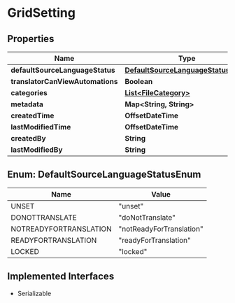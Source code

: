 

# GridSetting


## Properties

| Name | Type | Description | Notes |
|------------ | ------------- | ------------- | -------------|
|**defaultSourceLanguageStatus** | [**DefaultSourceLanguageStatusEnum**](#DefaultSourceLanguageStatusEnum) |  |  [optional] |
|**translatorCanViewAutomations** | **Boolean** |  |  [optional] |
|**categories** | [**List&lt;FileCategory&gt;**](FileCategory.md) |  |  [optional] |
|**metadata** | **Map&lt;String, String&gt;** |  |  [optional] |
|**createdTime** | **OffsetDateTime** |  |  [optional] |
|**lastModifiedTime** | **OffsetDateTime** |  |  [optional] |
|**createdBy** | **String** |  |  [optional] |
|**lastModifiedBy** | **String** |  |  [optional] |



## Enum: DefaultSourceLanguageStatusEnum

| Name | Value |
|---- | -----|
| UNSET | &quot;unset&quot; |
| DONOTTRANSLATE | &quot;doNotTranslate&quot; |
| NOTREADYFORTRANSLATION | &quot;notReadyForTranslation&quot; |
| READYFORTRANSLATION | &quot;readyForTranslation&quot; |
| LOCKED | &quot;locked&quot; |


## Implemented Interfaces

* Serializable


